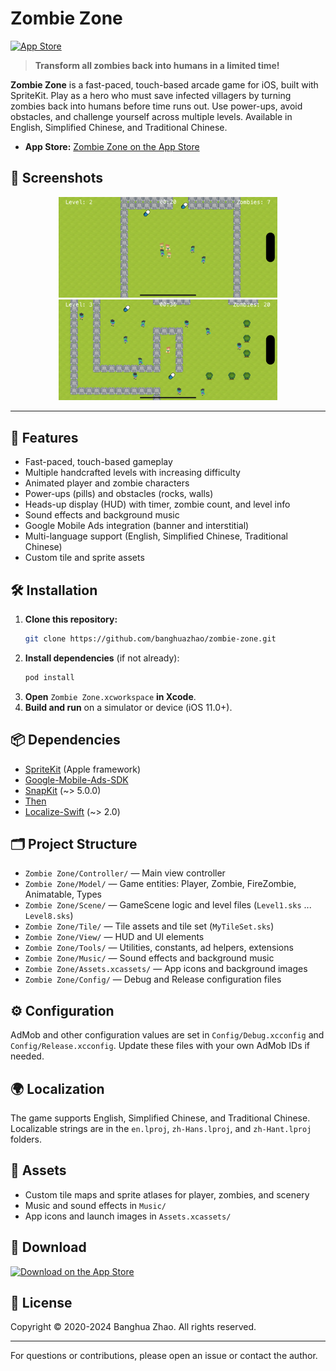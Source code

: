 # Zombie Zone

[![App Store](https://img.shields.io/badge/App%20Store-Download-blue)](https://apps.apple.com/us/app/zombie-zone-clear-zombies/id1531598928)

> **Transform all zombies back into humans in a limited time!**

**Zombie Zone** is a fast-paced, touch-based arcade game for iOS, built with SpriteKit. Play as a hero who must save infected villagers by turning zombies back into humans before time runs out. Use power-ups, avoid obstacles, and challenge yourself across multiple levels. Available in English, Simplified Chinese, and Traditional Chinese.

- **App Store:** [Zombie Zone on the App Store](https://apps.apple.com/us/app/zombie-zone-clear-zombies/id1531598928)

## 📱 Screenshots
<p align="center">
  <img src="screenshots/1.png" alt="Zombie Zone gameplay screenshot 1" width="350"/>
  <img src="screenshots/2.png" alt="Zombie Zone gameplay screenshot 2" width="350"/>
</p>

---

## 🚀 Features
- Fast-paced, touch-based gameplay
- Multiple handcrafted levels with increasing difficulty
- Animated player and zombie characters
- Power-ups (pills) and obstacles (rocks, walls)
- Heads-up display (HUD) with timer, zombie count, and level info
- Sound effects and background music
- Google Mobile Ads integration (banner and interstitial)
- Multi-language support (English, Simplified Chinese, Traditional Chinese)
- Custom tile and sprite assets

## 🛠 Installation
1. **Clone this repository:**
   ```sh
   git clone https://github.com/banghuazhao/zombie-zone.git
   ```
2. **Install dependencies** (if not already):
   ```sh
   pod install
   ```
3. **Open** `Zombie Zone.xcworkspace` **in Xcode**.
4. **Build and run** on a simulator or device (iOS 11.0+).

## 📦 Dependencies
- [SpriteKit](https://developer.apple.com/spritekit/) (Apple framework)
- [Google-Mobile-Ads-SDK](https://developers.google.com/admob/ios/download)
- [SnapKit](https://github.com/SnapKit/SnapKit) (~> 5.0.0)
- [Then](https://github.com/devxoul/Then)
- [Localize-Swift](https://github.com/malcommac/LocalizationKit) (~> 2.0)

## 🗂 Project Structure
- `Zombie Zone/Controller/` — Main view controller
- `Zombie Zone/Model/` — Game entities: Player, Zombie, FireZombie, Animatable, Types
- `Zombie Zone/Scene/` — GameScene logic and level files (`Level1.sks` ... `Level8.sks`)
- `Zombie Zone/Tile/` — Tile assets and tile set (`MyTileSet.sks`)
- `Zombie Zone/View/` — HUD and UI elements
- `Zombie Zone/Tools/` — Utilities, constants, ad helpers, extensions
- `Zombie Zone/Music/` — Sound effects and background music
- `Zombie Zone/Assets.xcassets/` — App icons and background images
- `Zombie Zone/Config/` — Debug and Release configuration files

## ⚙️ Configuration
AdMob and other configuration values are set in `Config/Debug.xcconfig` and `Config/Release.xcconfig`. Update these files with your own AdMob IDs if needed.

## 🌍 Localization
The game supports English, Simplified Chinese, and Traditional Chinese. Localizable strings are in the `en.lproj`, `zh-Hans.lproj`, and `zh-Hant.lproj` folders.

## 🎨 Assets
- Custom tile maps and sprite atlases for player, zombies, and scenery
- Music and sound effects in `Music/`
- App icons and launch images in `Assets.xcassets/`

## 📲 Download
[![Download on the App Store](https://developer.apple.com/assets/elements/badges/download-on-the-app-store.svg)](https://apps.apple.com/us/app/zombie-zone-clear-zombies/id1531598928)

## 📄 License
Copyright © 2020-2024 Banghua Zhao. All rights reserved.

---
For questions or contributions, please open an issue or contact the author. 